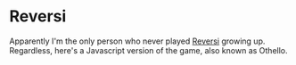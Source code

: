 # Reversi

Apparently I'm the only person who never played [Reversi](http://en.wikipedia.org/wiki/Reversi) growing up. Regardless, here's a Javascript version of the game, also known as Othello.